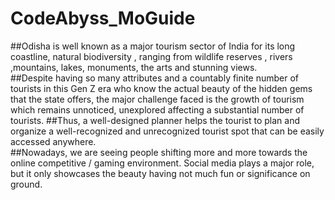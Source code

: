 # CodeAbyss_MoGuide
##Odisha is well known as a major tourism sector of India for its long coastline, natural biodiversity , ranging from wildlife reserves , rivers ,mountains, lakes,  monuments, the arts and stunning views.  
##Despite having so many attributes and a countably finite number of tourists in this Gen Z era who know the actual beauty of the hidden gems that the state offers, the major challenge faced is the growth of tourism which remains unnoticed, unexplored affecting a substantial number of tourists.
##Thus, a well-designed planner helps the tourist to plan and organize a well-recognized and unrecognized tourist spot that can be easily accessed anywhere. 
<br/>
##Nowadays, we are seeing people shifting more and more towards the online competitive / gaming environment. Social media plays a major role, but it only showcases the beauty having not much fun or significance on ground. 
